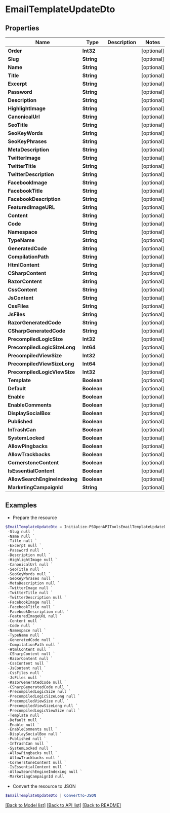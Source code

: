# EmailTemplateUpdateDto
## Properties

Name | Type | Description | Notes
------------ | ------------- | ------------- | -------------
**Order** | **Int32** |  | [optional] 
**Slug** | **String** |  | [optional] 
**Name** | **String** |  | [optional] 
**Title** | **String** |  | [optional] 
**Excerpt** | **String** |  | [optional] 
**Password** | **String** |  | [optional] 
**Description** | **String** |  | [optional] 
**HighlightImage** | **String** |  | [optional] 
**CanonicalUrl** | **String** |  | [optional] 
**SeoTitle** | **String** |  | [optional] 
**SeoKeyWords** | **String** |  | [optional] 
**SeoKeyPhrases** | **String** |  | [optional] 
**MetaDescription** | **String** |  | [optional] 
**TwitterImage** | **String** |  | [optional] 
**TwitterTitle** | **String** |  | [optional] 
**TwitterDescription** | **String** |  | [optional] 
**FacebookImage** | **String** |  | [optional] 
**FacebookTitle** | **String** |  | [optional] 
**FacebookDescription** | **String** |  | [optional] 
**FeaturedImageURL** | **String** |  | [optional] 
**Content** | **String** |  | [optional] 
**Code** | **String** |  | [optional] 
**Namespace** | **String** |  | [optional] 
**TypeName** | **String** |  | [optional] 
**GeneratedCode** | **String** |  | [optional] 
**CompilationPath** | **String** |  | [optional] 
**HtmlContent** | **String** |  | [optional] 
**CSharpContent** | **String** |  | [optional] 
**RazorContent** | **String** |  | [optional] 
**CssContent** | **String** |  | [optional] 
**JsContent** | **String** |  | [optional] 
**CssFiles** | **String** |  | [optional] 
**JsFiles** | **String** |  | [optional] 
**RazorGeneratedCode** | **String** |  | [optional] 
**CSharpGeneratedCode** | **String** |  | [optional] 
**PrecompiledLogicSize** | **Int32** |  | [optional] 
**PrecompiledLogicSizeLong** | **Int64** |  | [optional] 
**PrecompiledViewSize** | **Int32** |  | [optional] 
**PrecompiledViewSizeLong** | **Int64** |  | [optional] 
**PrecompiledLogicViewSize** | **Int32** |  | [optional] 
**Template** | **Boolean** |  | [optional] 
**Default** | **Boolean** |  | [optional] 
**Enable** | **Boolean** |  | [optional] 
**EnableComments** | **Boolean** |  | [optional] 
**DisplaySocialBox** | **Boolean** |  | [optional] 
**Published** | **Boolean** |  | [optional] 
**InTrashCan** | **Boolean** |  | [optional] 
**SystemLocked** | **Boolean** |  | [optional] 
**AllowPingbacks** | **Boolean** |  | [optional] 
**AllowTrackbacks** | **Boolean** |  | [optional] 
**CornerstoneContent** | **Boolean** |  | [optional] 
**IsEssentialContent** | **Boolean** |  | [optional] 
**AllowSearchEngineIndexing** | **Boolean** |  | [optional] 
**MarketingCampaignId** | **String** |  | [optional] 

## Examples

- Prepare the resource
```powershell
$EmailTemplateUpdateDto = Initialize-PSOpenAPIToolsEmailTemplateUpdateDto  -Order null `
 -Slug null `
 -Name null `
 -Title null `
 -Excerpt null `
 -Password null `
 -Description null `
 -HighlightImage null `
 -CanonicalUrl null `
 -SeoTitle null `
 -SeoKeyWords null `
 -SeoKeyPhrases null `
 -MetaDescription null `
 -TwitterImage null `
 -TwitterTitle null `
 -TwitterDescription null `
 -FacebookImage null `
 -FacebookTitle null `
 -FacebookDescription null `
 -FeaturedImageURL null `
 -Content null `
 -Code null `
 -Namespace null `
 -TypeName null `
 -GeneratedCode null `
 -CompilationPath null `
 -HtmlContent null `
 -CSharpContent null `
 -RazorContent null `
 -CssContent null `
 -JsContent null `
 -CssFiles null `
 -JsFiles null `
 -RazorGeneratedCode null `
 -CSharpGeneratedCode null `
 -PrecompiledLogicSize null `
 -PrecompiledLogicSizeLong null `
 -PrecompiledViewSize null `
 -PrecompiledViewSizeLong null `
 -PrecompiledLogicViewSize null `
 -Template null `
 -Default null `
 -Enable null `
 -EnableComments null `
 -DisplaySocialBox null `
 -Published null `
 -InTrashCan null `
 -SystemLocked null `
 -AllowPingbacks null `
 -AllowTrackbacks null `
 -CornerstoneContent null `
 -IsEssentialContent null `
 -AllowSearchEngineIndexing null `
 -MarketingCampaignId null
```

- Convert the resource to JSON
```powershell
$EmailTemplateUpdateDto | ConvertTo-JSON
```

[[Back to Model list]](../README.md#documentation-for-models) [[Back to API list]](../README.md#documentation-for-api-endpoints) [[Back to README]](../README.md)

